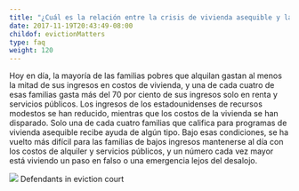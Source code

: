```yaml
---
title: "¿Cuál es la relación entre la crisis de vivienda asequible y la epidemia de desalojo?"
date: 2017-11-19T20:43:49-08:00
childof: evictionMatters
type: faq
weight: 120
---
```

Hoy en día, la mayoría de las familias pobres que alquilan gastan al menos la mitad de sus ingresos en costos de vivienda, y una de cada cuatro de esas familias gasta más del 70 por ciento de sus ingresos solo en renta y servicios públicos. Los ingresos de los estadounidenses de recursos modestos se han reducido, mientras que los costos de la vivienda se han disparado. Solo una de cada cuatro familias que califica para programas de vivienda asequible recibe ayuda de algún tipo. Bajo esas condiciones, se ha vuelto más difícil para las familias de bajos ingresos mantenerse al día con los costos de alquiler y servicios públicos, y un número cada vez mayor está viviendo un paso en falso o una emergencia lejos del desalojo. 

<img src="/images/assets/defendants-eviction-court2.jpg" />
<span class="subcopy caption ital">Defendants in eviction court</span>